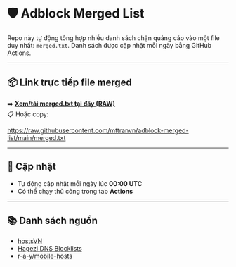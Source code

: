 # 🛡️ Adblock Merged List

Repo này tự động tổng hợp nhiều danh sách chặn quảng cáo vào một file duy nhất: `merged.txt`. Danh sách được cập nhật mỗi ngày bằng GitHub Actions.

---

## 📦 Link trực tiếp file merged

➡️ **[Xem/tải merged.txt tại đây (RAW)](https://raw.githubusercontent.com/mttranvn/adblock-merged-list/main/merged.txt)**  
📋 Hoặc copy:

https://raw.githubusercontent.com/mttranvn/adblock-merged-list/main/merged.txt


---

## 🔁 Cập nhật

- Tự động cập nhật mỗi ngày lúc **00:00 UTC**
- Có thể chạy thủ công trong tab **Actions**

---

## 📚 Danh sách nguồn

- [hostsVN](https://github.com/bigdargon/hostsVN)
- [Hagezi DNS Blocklists](https://github.com/hagezi/dns-blocklists)
- [r-a-y/mobile-hosts](https://github.com/r-a-y/mobile-hosts)
